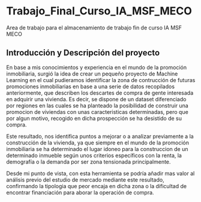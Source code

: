 # Trabajo_Final_Curso_IA_MSF_MECO
Area de trabajo para el almacenamiento de trabajo fin de curso IA MSF MECO

Introducción y Descripción del proyecto
----------------------------------------
En base a mis conocimientos y experiencia en el mundo de la promoción inmobiliaria, surgió la idea de crear un pequeño proyecto de Machine Learning en el cual pudieramos identificar la zona de contrucción de futuras promociones inmobiliarias en base a una serie de datos recopilados anteriormente, que describen los descartes de compra de gente interesada en adquirir una vivienda. Es decir, se dispone de un dataset diferenciado por regiones en las cuales se ha planteado la posibilidad de construir una promocion de viviendas con unas caracteristicas determinadas, pero que por algun motivo, recogido en dicha prospección se ha desistido de su compra.

Este resultado, nos identifica puntos a mejorar o a analizar previamente a la construcción de la vivienda, ya que siempre en el mundo de la promoción inmobiliaria se ha determinado el lugar idoneo para la construccion de un determinado inmueble según unos criterios específicos con la renta, la demografía o la demanda por ser zona tensionada principalmente.

Desde mi punto de vista, con esta herramienta se podría añadir mas valor al análisis previo del estudio de mercado mediante este resultado, confirmando la tipologia que peor encaja en dicha zona o la dificultad de encontrar financiación para aborar la operación de compra.

